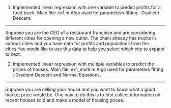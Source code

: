 1. Implemented linear regression with one variable to predict profits for a food truck.
Main file: ex1.m
Algo used for parameters fitting : Gradient Descent.

------------------------
Suppose you are the CEO of a restaurant franchise and are considering different cities for opening a new outlet. The chain already has trucks in various cities and you have data for profits and populations from the cities.You would like to use this data to help you select which city to expand to next.






2. Implemented linear regression with multiple variables to predict the prices of houses.
Main file: ex1_multi.m
Algo used for parameters fitting : Gradient Descent and Normal Equations.

--------------------------
Suppose you are selling your house and you want to know what a good market price would be. One way to do this is to first collect information on recent houses sold and make a model of housing prices.
